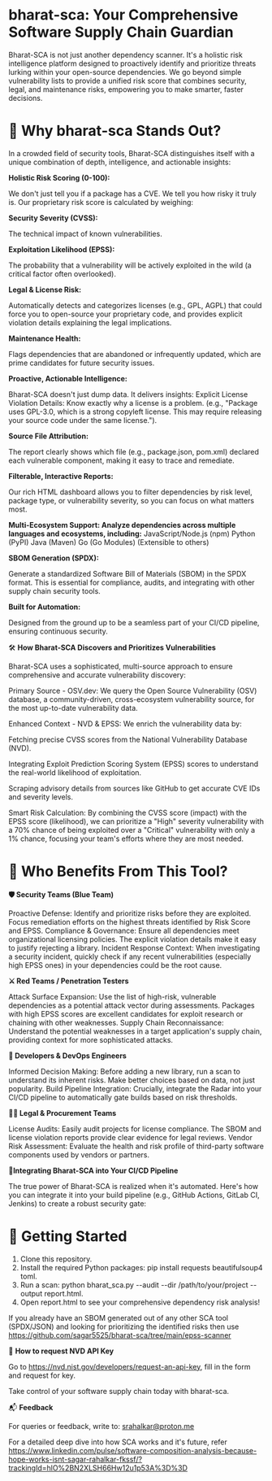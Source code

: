 # bharat-sca: Your Comprehensive Software Supply Chain Guardian


Bharat-SCA is not just another dependency scanner. It's a holistic risk intelligence platform designed to proactively identify and prioritize threats lurking within your open-source dependencies. We go beyond simple vulnerability lists to provide a unified risk score that combines security, legal, and maintenance risks, empowering you to make smarter, faster decisions.

# 🚀 Why bharat-sca Stands Out? 

In a crowded field of security tools, Bharat-SCA distinguishes itself with a unique combination of depth, intelligence, and actionable insights:

**Holistic Risk Scoring (0-100):**

We don't just tell you if a package has a CVE. We tell you how risky it truly is. Our proprietary risk score is calculated by weighing:

**Security Severity (CVSS):**

The technical impact of known vulnerabilities.

**Exploitation Likelihood (EPSS):** 

The probability that a vulnerability will be actively exploited in the wild (a critical factor often overlooked).

**Legal & License Risk:**

Automatically detects and categorizes licenses (e.g., GPL, AGPL) that could force you to open-source your proprietary code, and provides explicit violation details explaining the legal implications.

**Maintenance Health:** 

Flags dependencies that are abandoned or infrequently updated, which are prime candidates for future security issues.

**Proactive, Actionable Intelligence:** 

Bharat-SCA doesn't just dump data. It delivers insights: Explicit License Violation Details: Know exactly why a license is a problem. (e.g., "Package uses GPL-3.0, which is a strong copyleft license. This may require releasing your source code under the same license.").

**Source File Attribution:** 

The report clearly shows which file (e.g., package.json, pom.xml) declared each vulnerable component, making it easy to trace and remediate.

**Filterable, Interactive Reports:** 

Our rich HTML dashboard allows you to filter dependencies by risk level, package type, or vulnerability severity, so you can focus on what matters most.

**Multi-Ecosystem Support: Analyze dependencies across multiple languages and ecosystems, including:**
JavaScript/Node.js (npm)
Python (PyPI)
Java (Maven)
Go (Go Modules)
(Extensible to others)


**SBOM Generation (SPDX):** 

Generate a standardized Software Bill of Materials (SBOM) in the SPDX format. This is essential for compliance, audits, and integrating with other supply chain security tools.

**Built for Automation:** 

Designed from the ground up to be a seamless part of your CI/CD pipeline, ensuring continuous security.

🛠 **How Bharat-SCA Discovers and Prioritizes Vulnerabilities**

Bharat-SCA uses a sophisticated, multi-source approach to ensure comprehensive and accurate vulnerability discovery:

Primary Source - OSV.dev: We query the Open Source Vulnerability (OSV) database, a community-driven, cross-ecosystem vulnerability source, for the most up-to-date vulnerability data.

Enhanced Context - NVD & EPSS: We enrich the vulnerability data by:

Fetching precise CVSS scores from the National Vulnerability Database (NVD).

Integrating Exploit Prediction Scoring System (EPSS) scores to understand the real-world likelihood of exploitation.

Scraping advisory details from sources like GitHub to get accurate CVE IDs and severity levels.

Smart Risk Calculation: By combining the CVSS score (impact) with the EPSS score (likelihood), we can prioritize a "High" severity vulnerability with a 70% chance of being exploited over a "Critical" vulnerability with only a 1% chance, focusing your team's efforts where they are most needed.

# 👥 Who Benefits From This Tool?

**🛡️ Security Teams (Blue Team)**

Proactive Defense: Identify and prioritize risks before they are exploited. Focus remediation efforts on the highest threats identified by Risk Score and EPSS.
Compliance & Governance: Ensure all dependencies meet organizational licensing policies. The explicit violation details make it easy to justify rejecting a library.
Incident Response Context: When investigating a security incident, quickly check if any recent vulnerabilities (especially high EPSS ones) in your dependencies could be the root cause.

**⚔️ Red Teams / Penetration Testers**

Attack Surface Expansion: Use the list of high-risk, vulnerable dependencies as a potential attack vector during assessments. Packages with high EPSS scores are excellent candidates for exploit research or chaining with other weaknesses.
Supply Chain Reconnaissance: Understand the potential weaknesses in a target application's supply chain, providing context for more sophisticated attacks.

**👷 Developers & DevOps Engineers**

Informed Decision Making: Before adding a new library, run a scan to understand its inherent risks. Make better choices based on data, not just popularity.
Build Pipeline Integration: Crucially, integrate the Radar into your CI/CD pipeline to automatically gate builds based on risk thresholds. 

**🧑‍💼 Legal & Procurement Teams**

License Audits: Easily audit projects for license compliance. The SBOM and license violation reports provide clear evidence for legal reviews.
Vendor Risk Assessment: Evaluate the health and risk profile of third-party software components used by vendors or partners.



**🧪Integrating Bharat-SCA into Your CI/CD Pipeline**

The true power of Bharat-SCA is realized when it's automated. Here's how you can integrate it into your build pipeline (e.g., GitHub Actions, GitLab CI, Jenkins) to create a robust security gate:


# 🏁 Getting Started

1. Clone this repository.
2. Install the required Python packages: pip install requests beautifulsoup4 toml.
3. Run a scan: python bharat_sca.py --audit --dir /path/to/your/project --output report.html.
4. Open report.html to see your comprehensive dependency risk analysis!

If you already have an SBOM generated out of any other SCA tool (SPDX/JSON) and looking for prioritizing the identified risks then use https://github.com/sagar5525/bharat-sca/tree/main/epss-scanner 
 
🔑 **How to request NVD API Key**

Go to https://nvd.nist.gov/developers/request-an-api-key, fill in the form and request for key.

Take control of your software supply chain today with bharat-sca.

📬 **Feedback**

For queries or feedback, write to: srahalkar@proton.me

For a detailed deep dive into how SCA works and it's future, refer https://www.linkedin.com/pulse/software-composition-analysis-because-hope-works-isnt-sagar-rahalkar-fkssf/?trackingId=hlO%2BN2XLSH66Hw12u1p53A%3D%3D 

